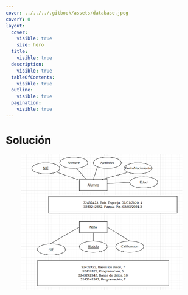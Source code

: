 ```yaml
---
cover: ../../../.gitbook/assets/database.jpeg
coverY: 0
layout:
  cover:
    visible: true
    size: hero
  title:
    visible: true
  description:
    visible: true
  tableOfContents:
    visible: true
  outline:
    visible: true
  pagination:
    visible: true
---
```


# Solución

<figure><img src="../../../.gitbook/assets/image (146).png" alt=""><figcaption></figcaption></figure>
